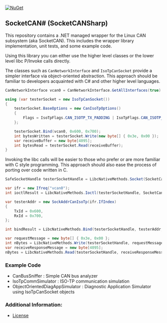 [![NuGet](https://img.shields.io/nuget/v/SocketCANSharp.svg)](https://www.nuget.org/packages/SocketCANSharp)

## SocketCAN# (SocketCANSharp)

This repository contains a .NET managed wrapper for the Linux CAN subsystem (aka SocketCAN). This includes the wrapper library implementation, unit tests, and some example code.

Using this library you can either use the higher level classes or the lower level libc P/Invoke calls directly. 

The classes such as `CanNetworkInterface` and `IsoTpCanSocket` provide a simpler interface via object-oriented abstraction. This approach should be familiar to developers acquainted with C# and other higher level languages.
```cs
CanNetworkInterface vcan0 = CanNetworkInterface.GetAllInterfaces(true).First(iface => iface.Name.Equals("vcan0"));

using (var testerSocket = new IsoTpCanSocket())
{
    testerSocket.BaseOptions = new CanIsoTpOptions()
    {
        Flags = IsoTpFlags.CAN_ISOTP_TX_PADDING | IsoTpFlags.CAN_ISOTP_WAIT_TX_DONE,
    };

    testerSocket.Bind(vcan0, 0x600, 0x700);
    int bytesWritten = testerSocket.Write(new byte[] { 0x3e, 0x00 });
    var receiveBuffer = new byte[4095];
    int bytesRead = testerSocket.Read(receiveBuffer);
}
```

Invoking the libc calls will be easier to those who prefer or are more familiar with C style programming. This approach should also ease the process of porting over code written in C.
```cs
SafeSocketHandle testerSocketHandle = LibcNativeMethods.Socket(SocketCanConstants.PF_CAN, SocketType.Dgram, SocketCanProtocolType.CAN_ISOTP);

var ifr = new Ifreq("vcan0");
int ioctlResult = LibcNativeMethods.Ioctl(testerSocketHandle, SocketCanConstants.SIOCGIFINDEX, ifr);

var testerAddr = new SockAddrCanIsoTp(ifr.IfIndex)
{
    TxId = 0x600,
    RxId = 0x700,
};

int bindResult = LibcNativeMethods.Bind(testerSocketHandle, testerAddr, Marshal.SizeOf(typeof(SockAddrCanIsoTp)));

var requestMessage = new byte[] { 0x3e, 0x00 };
int nBytes = LibcNativeMethods.Write(testerSocketHandle, requestMessage, requestMessage.Length);
var receiveResponseMessage = new byte[4095];
nBytes = LibcNativeMethods.Read(testerSocketHandle, receiveResponseMessage, receiveResponseMessage.Length);
```


### Example Code

* CanBusSniffer : Simple CAN bus analyzer
* IsoTpCommSimulator : ISO-TP communication simulation
* ObjectOrientedDiagAppSimulator : Diagnostic Application Simulator using IsoTpCanSocket objects


### Additional Information:

* [License](LICENSE.md)